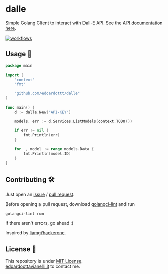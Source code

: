 # dalle
Simple Golang Client to interact with Dall-E API. See the [API documentation here](https://beta.openai.com/docs/api-reference).

<a href="https://github.com/edoardottt/dalle/actions">
	<img src="https://github.com/edoardottt/dalle/actions/workflows/go.yml/badge.svg" alt="workflows" />
</a>

Usage 🚀
-------
```Go
package main

import (
	"context"
	"fmt"

	"github.com/edoardottt/dalle"
)

func main() {
	d := dalle.New("API-KEY")

	models, err := d.Services.ListModels(context.TODO())

	if err != nil {
		fmt.Println(err)
	}

	for _, model := range models.Data {
		fmt.Println(model.ID)
	}
}

```

Contributing 🛠
-------

Just open an [issue](https://github.com/edoardottt/dalle/issues) / [pull request](https://github.com/edoardottt/dalle/pulls).

Before opening a pull request, download [golangci-lint](https://golangci-lint.run/usage/install/) and run
```bash
golangci-lint run
```
If there aren't errors, go ahead :)


Inspired by [liamg/hackerone](https://github.com/liamg/hackerone).

License 📝
-------

This repository is under [MIT License](https://github.com/edoardottt/dalle/blob/main/LICENSE).  
[edoardoottavianelli.it](https://www.edoardoottavianelli.it) to contact me.
